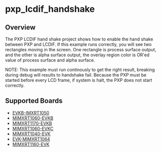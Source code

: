 # pxp_lcdif_handshake

## Overview
The PXP LCDIF hand shake project shows how to enable the hand shake between
PXP and LCDIF. If this example runs correctly, you will see two rectangles moving in the
screen. One rectangle is process surface output, and the other is alpha surface
output, the overlay region color is OR'ed value of process surface and alpha surface.

NOTE:
This example must run continously to get the right result, breaking during debug
will results to handshake fail. Because the PXP must be started before every LCD
frame, if system is halt, the PXP does not start correctly.

## Supported Boards
- [EVKB-IMXRT1050](../../../_boards/evkbimxrt1050/driver_examples/pxp/lcdif_handshake/example_board_readme.md)
- [MIMXRT1060-EVKB](../../../_boards/evkbmimxrt1060/driver_examples/pxp/lcdif_handshake/example_board_readme.md)
- [MIMXRT1170-EVKB](../../../_boards/evkbmimxrt1170/driver_examples/pxp/lcdif_handshake/example_board_readme.md)
- [MIMXRT1060-EVKC](../../../_boards/evkcmimxrt1060/driver_examples/pxp/lcdif_handshake/example_board_readme.md)
- [MIMXRT1040-EVK](../../../_boards/evkmimxrt1040/driver_examples/pxp/lcdif_handshake/example_board_readme.md)
- [EVK-MIMXRT1064](../../../_boards/evkmimxrt1064/driver_examples/pxp/lcdif_handshake/example_board_readme.md)
- [MIMXRT1160-EVK](../../../_boards/evkmimxrt1160/driver_examples/pxp/lcdif_handshake/example_board_readme.md)
